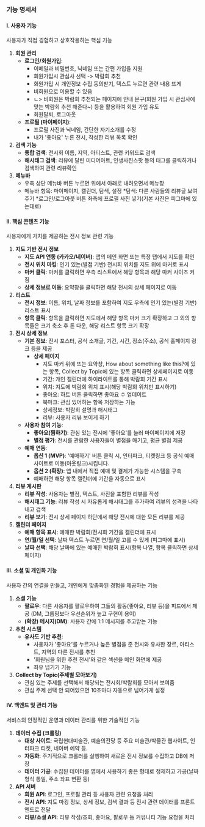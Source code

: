 ### **기능 명세서**

#### **I. 사용자 기능**

사용자가 직접 경험하고 상호작용하는 핵심 기능

1. **회원 관리**  
   * **로그인/회원가입**:  
     * 이메일과 비밀번호, 닉네임 또는 간편 가입을 지원
     * 회원가입시 관심사 선택 -> 박람회 추천
     * 회원가입 시 개인정보 수집 동의받기, 텍스트 누르면 관련 내용 뜨게
     * 비회원으로 이용할 수 있음
     * ㄴ> 비회원은 박람회 추천되는 페이지에 안내 문구(회원 가입 시 관심사에 맞는 박람회 추천 해준다~) 등을 활용하여 회원 가입 유도
     * 회원탈퇴, 로그아웃
   * **프로필 (마이페이지)**:  
     * 프로필 사진과 닉네임, 간단한 자기소개를 수정
     * 내가 '좋아요' 누른 전시, 작성한 리뷰 목록 확인
2. **검색 기능**  
   * **통합 검색**: 전시회 이름, 지역, 아티스트, 관련 키워드로 검색
   * **해시태그 검색**: 리뷰에 달린 미디어아트, 인생사진스팟 등의 태그를 클릭하거나 검색하여 관련 리뷰확인
3. **메뉴바**
   * 우측 상단 메뉴바 버튼 누르면 위에서 아래로 내려오면서 메뉴창
   * 메뉴바 항목: 마이페이지, 캘린더, 탐색, 설정
       *탐색: 다른 사람들의 리뷰글 보여주기
       *로그인/로그아웃 버튼 좌측에 프로필 사진 넣기(기본 사진은 피그마에 있는대로)

#### **II. 핵심 콘텐츠 기능**

사용자에게 가치를 제공하는 전시 정보 관련 기능

1. **지도 기반 전시 정보**  
   * **지도 API 연동 (카카오/네이버)**: 앱의 메인 화면 또는 특정 탭에서 지도를 확인 
   * **전시 위치 마킹**: 인기 있는(별점 기반) 전시회 위치를 지도 위에 마커로 표시
   * **마커 클릭**: 마커를 클릭하면 우측 리스트에서 해당 항목과 해당 마커 사이즈 커짐
   * **상세 정보로 이동**: 요약창을 클릭하면 해당 전시의 상세 페이지로 이동
2. **리스트**
   * **전시 정보**: 이름, 위치, 날짜 정보를 포함하여 지도 우측에 인기 있는(별점 기반) 리스트 표시
   * **항목 클릭**: 항목을 클릭하면 지도에서 해당 항목 마커 크기 확장하고 그 외의 항목들은 크기 축소 후 톤 다운, 해당 리스트 항목 크기 확장
3. **전시 상세 정보**  
   * **기본 정보**: 전시 포스터, 공식 소개글, 기간, 시간, 장소(주소), 공식 홈페이지 링크 등을 제공
     * **상세 페이지**
       * 지도 마커 위에 뜨는 요약창, How about something like this?에 있는 항목, Collect by Topic에 있는 항목 클릭하면 상세페이지로 이동
       * 기간: 개인 캘린더에 하이라이트를 통해 박람회 기간 표시
       * 위치: 지도에 박람회 위치 표시(해당 박람회 위치만 표시하기)
       * 좋아요: 하트 버튼 클릭하면 좋아요 수 업데이트
       * 북마크: 관심 있어하는 항목 저장하는 기능
       * 상세정보: 박람회 설명과 해시태그
       * 리뷰: 사용자 리뷰 보이게 하기
   * **사용자 참여 기능**:  
     * **좋아요(찜하기)**: 관심 있는 전시에 '좋아요'를 눌러 마이페이지에 저장
     * **별점 평가**: 전시를 관람한 사용자들이 별점을 매기고, 평균 별점 제공
   * **예매 연동**:  
     * **옵션 1 (MVP)**: '예매하기' 버튼 클릭 시, 인터파크, 티켓링크 등 공식 예매 사이트로 이동(아웃링크)시킵니다.  
     * **옵션 2 (확장)**: 앱 내에서 직접 예매 및 결제가 가능한 시스템을 구축
     * 예매하면 해당 항목 캘린더에 기간을 자동으로 표시
4. **리뷰 게시판**  
   * **리뷰 작성**: 사용자는 별점, 텍스트, 사진을 포함한 리뷰를 작성
   * **해시태그 기능**: 리뷰 작성 시 자유롭게 해시태그를 추가하여 리뷰의 성격을 나타내고 검색
   * **리뷰 보기**: 전시 상세 페이지 하단에서 해당 전시에 대한 모든 리뷰를 제공
5. **캘린더 페이지**
   * **예매 항목 표시**: 예매한 박람회/전시회 기간을 캘린더에 표시
   * **연/월/일 선택**: 날짜 텍스트 누르면 연/월/일 고를 수 있게 (피그마에 표시)
   * **날짜 선택**: 해당 날짜에 있는 예매한 박람회 표시(항목 나열, 항목 클릭하면 상세페이지)

#### **III. 소셜 및 개인화 기능**

사용자 간의 연결을 만들고, 개인에게 맞춤화된 경험을 제공하는 기능

1. **소셜 기능**  
   * **팔로우**: 다른 사용자를 팔로우하여 그들의 활동(좋아요, 리뷰 등)을 피드에서 제공 (DM, 그룹핑보다 우선순위가 높고 구현이 용이)  
   * **(확장) 메시지(DM)**: 사용자 간에 1:1 메시지를 주고받는 기능
2. **추천 시스템**  
   * **유사도 기반 추천**:  
     * 사용자가 '좋아요'를 누르거나 높은 별점을 준 전시와 유사한 장르, 아티스트, 지역의 다른 전시를 추천
     * '회원님을 위한 추천 전시'와 같은 섹션을 메인 화면에 제공
     * 좌우 넘기기 기능
3. **Collect by Topic(주제별 모아보기)**
   * 관심 있는 주제를 선택해서 해당되는 전시회/박람회를 모아서 보여줌
   * 관심 주제 선택 안 되어있으면 10초마다 자동으로 넘어가게 설정

#### **IV. 백엔드 및 관리 기능**

서비스의 안정적인 운영과 데이터 관리를 위한 기술적인 기능

1. **데이터 수집 (크롤링)**  
   * **대상 사이트**: 국립현대미술관, 예술의전당 등 주요 미술관/박물관 웹사이트, 인터파크 티켓, 네이버 예약 등.  
   * **자동화**: 주기적으로 크롤러를 실행하여 새로운 전시 정보를 수집하고 DB에 저장
   * **데이터 가공**: 수집된 데이터를 앱에서 사용하기 좋은 형태로 정제하고 가공(날짜 형식 통일, 주소 좌표 변환 등)  
2. **API 서버**  
   * **회원 API**: 로그인, 프로필 관리 등 사용자 관련 요청을 처리
   * **전시 API**: 지도 마킹 정보, 상세 정보, 검색 결과 등 전시 관련 데이터를 프론트엔드로 전달 
   * **리뷰/소셜 API**: 리뷰 작성/조회, 좋아요, 팔로우 등 커뮤니티 기능 요청을 처리
